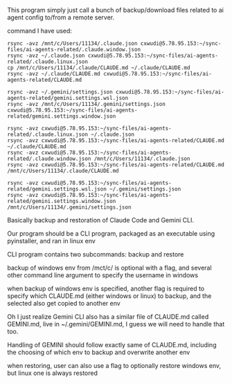 This program simply just call a bunch of backup/download files related to ai agent config to/from a remote server.

command I have used:

```
rsync -avz /mnt/c/Users/11134/.claude.json cxwudi@5.78.95.153:~/sync-files/ai-agents-related/.claude.window.json
rsync -avz ~/.claude.json cxwudi@5.78.95.153:~/sync-files/ai-agents-related/.claude.linux.json
cp /mnt/c/Users/11134/.claude/CLAUDE.md ~/.claude/CLAUDE.md
rsync -avz ~/.claude/CLAUDE.md cxwudi@5.78.95.153:~/sync-files/ai-agents-related/CLAUDE.md

rsync -avz ~/.gemini/settings.json cxwudi@5.78.95.153:~/sync-files/ai-agents-related/gemini.settings.wsl.json
rsync -avz /mnt/c/Users/11134/.gemini/settings.json cxwudi@5.78.95.153:~/sync-files/ai-agents-related/gemini.settings.window.json
```

```
rsync -avz cxwudi@5.78.95.153:~/sync-files/ai-agents-related/.claude.linux.json ~/.claude.json
rsync -avz cxwudi@5.78.95.153:~/sync-files/ai-agents-related/CLAUDE.md ~/.claude/CLAUDE.md
rsync -avz cxwudi@5.78.95.153:~/sync-files/ai-agents-related/.claude.window.json /mnt/c/Users/11134/.claude.json
rsync -avz cxwudi@5.78.95.153:~/sync-files/ai-agents-related/CLAUDE.md /mnt/c/Users/11134/.claude/CLAUDE.md

rsync -avz cxwudi@5.78.95.153:~/sync-files/ai-agents-related/gemini.settings.wsl.json ~/.gemini/settings.json
rsync -avz cxwudi@5.78.95.153:~/sync-files/ai-agents-related/gemini.settings.window.json /mnt/c/Users/11134/.gemini/settings.json
```

Basically backup and restoration of Claude Code and Gemini CLI.

Our program should be a CLI program, packaged as an executable using pyinstaller, and ran in linux env

CLI program contains two subcommands: backup and restore

backup of windows env from /mct/c/ is optional with a flag, and several other command line argument to specify the username in windows

when backup of windows env is specified, another flag is required to specify which CLAUDE.md (either windows or linux) to backup, and the selected also get copied to another env

Oh I just realize Gemini CLI also has a similar file of CLAUDE.md called GEMINI.md, live in ~/.gemini/GEMINI.md, I guess we will need to handle that too.

Handling of GEMINI should follow exactly same of CLAUDE.md, including the choosing of which env to backup and overwrite another env

when restoring, user can also use a flag to optionally restore windows env, but linux one is always restored

